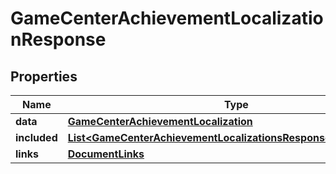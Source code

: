 

# GameCenterAchievementLocalizationResponse


## Properties

| Name | Type | Description | Notes |
|------------ | ------------- | ------------- | -------------|
|**data** | [**GameCenterAchievementLocalization**](GameCenterAchievementLocalization.md) |  |  |
|**included** | [**List&lt;GameCenterAchievementLocalizationsResponseIncludedInner&gt;**](GameCenterAchievementLocalizationsResponseIncludedInner.md) |  |  [optional] |
|**links** | [**DocumentLinks**](DocumentLinks.md) |  |  |



